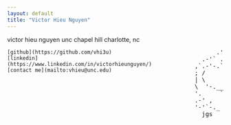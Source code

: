 ```yaml
---
layout: default
title: "Victor Hieu Nguyen"
---
```


<div style="display: flex; gap: 2rem; align-items: flex-start; flex-wrap: wrap;">

  <div style="flex: 1;">
    victor hieu nguyen  
    unc chapel hill  
    charlotte, nc  

    [github](https://github.com/vhi3u)  
    [linkedin](https://www.linkedin.com/in/victorhieunguyen/)  
    [contact me](mailto:vhieu@unc.edu)
  </div>

  <pre style="flex: 1; text-align: left;">
                ,
              .';
          .-'` .'
        ,`.-'-.`\
        ; /     '-'
        | \       ,-,
        \  '-.__   )_`'._
        '.     ```      ``'--._
        .-' ,                   `'-.
        '-'`-._           ((   o    )
          jgs   `'--....(`- ,__..--'
                        '-'`
  </pre>

</div>
